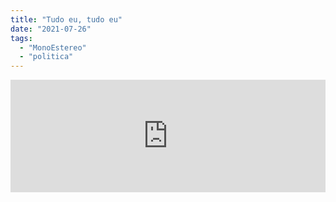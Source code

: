 ```yaml
---
title: "Tudo eu, tudo eu"
date: "2021-07-26"
tags: 
  - "MonoEstereo"
  - "politica"
---
```


<iframe src="https://anchor.fm/MonoEstéreo/embed/episodes/Tudo-eu--tudo-eu-e151esq" height="180px" width="100%" frameborder="0" scrolling="no" style="width:100%;height:180px"></iframe>
